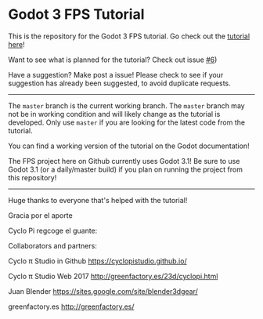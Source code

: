 # Godot 3 FPS Tutorial

This is the repository for the Godot 3 FPS tutorial.
Go check out the [tutorial here](http://docs.godotengine.org/en/latest/tutorials/3d/fps_tutorial/index.html)!

Want to see what is planned for the tutorial? Check out issue [#6](https://github.com/TwistedTwigleg/Godot_FPS_Tutorial/issues/6))

Have a suggestion? Make post a issue!
Please check to see if your suggestion has already been suggested, to avoid duplicate requests.


___

The `master` branch is the current working branch. The `master` branch may not be in working condition and will likely change as the tutorial is developed. Only use `master` if you are looking for the latest code from the tutorial.

You can find a working version of the tutorial on the Godot documentation!

The FPS project here on Github currently uses Godot 3.1! Be sure to use Godot 3.1 (or a daily/master build) if you plan on running the project from this repository!

____

Huge thanks to everyone that's helped with the tutorial!

Gracia por el aporte

Cyclo Pi regcoge el guante:

Collaborators and partners:

Cyclo π Studio in Github https://cyclopistudio.github.io/

Cyclo π Studio Web 2017 http://greenfactory.es/23d/cyclopi.html

Juan Blender https://sites.google.com/site/blender3dgear/

greenfactory.es http://greenfactory.es/
